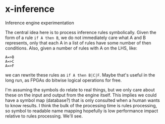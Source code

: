 # x-inference
Inference engine experimentation

The central idea here is to process inference rules symbolically. Given the form of a rule ```if A then B```,
we do not immediately
care what A and B represents, only that each A in a list of rules have some number of then conditions. Also, given a number
of rules with A on the LHS, like:
```
A=>B
A=>C
A=>F
```
we can rewrite these rules as ```if A then B|C|F```. Maybe that's useful in the long run, as FPGAs do bitwise
logical operations for free.

I'm assuming the symbols do relate to real things, but we only care about these on the input and output from the engine
itself. This implies we could have a symbol map (database?) that is only consulted when a human wants to know results. 
I think the bulk of the processing time is rules processing, so symbol to readable name mapping hopefully is
low performance impact relative to rules processing. We'll see.


